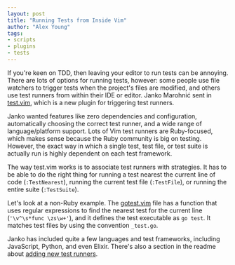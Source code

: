 ```yaml
---
layout: post
title: "Running Tests from Inside Vim"
author: "Alex Young"
tags: 
- scripts
- plugins
- tests
---
```


If you're keen on TDD, then leaving your editor to run tests can be annoying.  There are lots of options for running tests, however: some people use file watchers to trigger tests when the project's files are modified, and others use test runners from within their IDE or editor.  Janko Marohnić sent in [test.vim](https://github.com/janko-m/vim-test), which is a new plugin for triggering test runners.

Janko wanted features like zero dependencies and configuration, automatically choosing the correct test runner, and a wide range of language/platform support.  Lots of Vim test runners are Ruby-focused, which makes sense because the Ruby community is big on testing.  However, the exact way in which a single test, test file, or test suite is actually run is highly dependent on each test framework.

The way test.vim works is to associate test runners with strategies.  It has to be able to do the right thing for running a test nearest the current line of code (`:TestNearest`), running the current test file (`:TestFile`), or running the entire suite (`:TestSuite`).

Let's look at a non-Ruby example.  The [gotest.vim](https://github.com/janko-m/vim-test/blob/master/autoload/test/gotest.vim) file has a function that uses regular expressions to find the nearest test for the current line (`'\v^\s*func \zs\w+'`), and it defines the test executable as `go test`.  It matches test files by using the convention `_test.go`.

Janko has included quite a few languages and test frameworks, including JavaScript, Python, and even Elixir.  There's also a section in the readme about [adding new test runners](https://github.com/janko-m/vim-test#extending).

